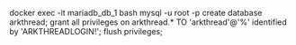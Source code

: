 docker exec -it mariadb_db_1 bash
mysql -u root -p
create database arkthread;
grant all privileges on arkthread.* TO 'arkthread'@'%' identified by 'ARKTHREADLOGIN!';
flush privileges;

